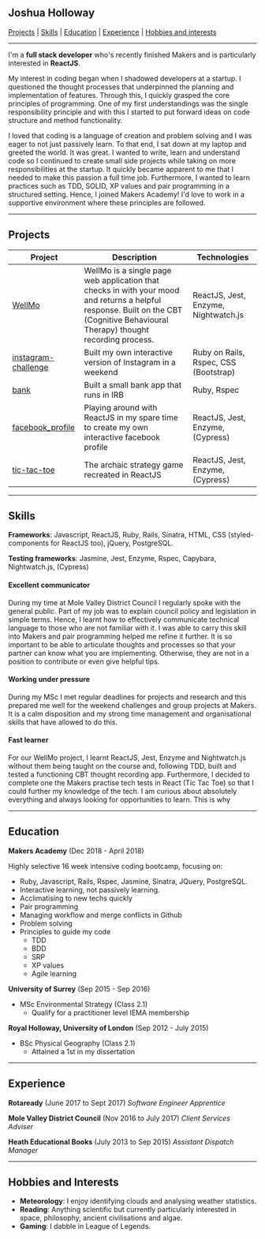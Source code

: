 ## Joshua Holloway

[Projects](#projects) | [Skills](#skills) | [Education](#education) | [Experience](#experience) | [Hobbies and interests](#interests)

***

I'm a **full stack developer** who's recently finished Makers and is particularly interested in **ReactJS**.

My interest in coding began when I shadowed developers at a startup. I questioned
the thought processes that underpinned the planning and implementation of features. Through this,
I quickly grasped the core principles of programming. One of my first understandings was the single
responsibility principle and with this I started to put forward ideas on code structure and method functionality.

I loved that coding is a language of creation and problem solving and I was eager to not just passively learn. 
To that end, I sat down at my laptop and greeted the world. It was great. I wanted to write, learn and understand
code so I continued to create small side projects while taking on more responsibilities at the startup. It quickly became
apparent to me that I needed to make this passion a full time job. Furthermore, I wanted to learn practices
such as TDD, SOLID, XP values and pair programming in a structured setting. Hence, I joined Makers Academy! I'd love
to work in a supportive environment where these principles are followed.

***

## <a name="projects">Projects</a>

| Project                                                                         | Description                                                                                                                                                                       | Technologies                         |
| --------------------------------------------------------------------------------|---------------------------------------------------------------------------------------------------------------------------------------------------------------------------------- | -------------------------------------|
| [WellMo](https://github.com/JoshuaJFHolloway/WellMo)                            | WellMo is a single page web application that checks in with your mood and returns a helpful response. Built on the CBT (Cognitive Behavioural Therapy) thought recording process. | ReactJS, Jest, Enzyme, Nightwatch.js |
| [instagram-challenge](https://github.com/JoshuaJFHolloway/instagram-challenge)  | Built my own interactive version of Instagram in a weekend                                                                                                                        | Ruby on Rails, Rspec, CSS (Bootstrap)|                      
| [bank](https://github.com/JoshuaJFHolloway/bank)                                | Built a small bank app that runs in IRB                                                                                                                                           | Ruby, Rspec                          |
| [facebook_profile](https://github.com/JoshuaJFHolloway/facebook_profile)        | Playing around with ReactJS in my spare time to create my own interactive facebook profile                                                                                        | ReactJS, Jest, Enzyme, (Cypress)     |
| [tic-tac-toe](https://github.com/JoshuaJFHolloway/tic-tac-toe)                  | The archaic strategy game recreated in ReactJS                                                                                                                                    | ReactJS, Jest, Enzyme, (Cypress)     |

***

## <a name="skills">Skills</a>

**Frameworks**: Javascript, ReactJS, Ruby, Rails, Sinatra, HTML, CSS (styled-components for ReactJS too), jQuery, PostgreSQL.

**Testing frameworks**: Jasmine, Jest, Enzyme, Rspec, Capybara, Nightwatch.js, (Cypress)



#### Excellent communicator

During my time at Mole Valley District Council I regularly spoke with the general public. Part of my
job was to explain council policy and legislation in simple terms. Hence, I learnt how to effectively
communicate technical language to those who are not familiar with it. I was able to carry this skill into 
Makers and pair programming helped me refine it further. It is so important to be able to articulate thoughts 
and processes so that your partner can know what you are implementing. Otherwise, they are not in a position
to contribute or even give helpful tips.


#### Working under pressure

During my MSc I met regular deadlines for projects and research and this prepared me well for the 
weekend challenges and group projects at Makers. It is a calm disposition and my strong time management
and organisational skills that have allowed to do this.


#### Fast learner

For our WellMo project, I learnt ReactJS, Jest, Enzyme and Nightwatch.js without them being taught on the course
and, following TDD, built and tested a functioning CBT thought recording app. Furthermore, I decided to complete
one the Makers practise tech tests in React (Tic Tac Toe) so that I could further my knowledge of the tech.
I am curious about absolutely everything and always looking for opportunities to learn. This is why 

***

## <a name="education">Education</a>

**Makers Academy** (Dec 2018 - April 2018)

Highly selective 16 week intensive coding bootcamp, focusing on:

- Ruby, Javascript, Rails, Rspec, Jasmine, Sinatra, JQuery, PostgreSQL.
- Interactive learning, not passively learning.
- Acclimatising to new techs quickly
- Pair programming
- Managing workflow and merge conflicts in Github
- Problem solving
- Principles to guide my code
    - TDD
    - BDD
    - SRP
    - XP values
    - Agile learning
    

**University of Surrey** (Sep 2015 - Sep 2016)

- MSc Environmental Strategy (Class 2.1)
    - Qualify for a practitioner level IEMA membership


**Royal Holloway, University of London** (Sep 2012 - July 2015)

- BSc Physical Geography (Class 2.1)
    - Attained a 1st in my dissertation

***

## <a name="experience">Experience</a>

**Rotaready** (June 2017 to Sept 2017) *Software Engineer Apprentice*

**Mole Valley District Council** (Nov 2016 to July 2017) *Client Services Adviser* 
 
**Heath Educational Books** (July 2013 to Sep 2015) *Assistant Dispatch Manager*  

***

## <a name="interests">Hobbies and Interests<a/>

- **Meteorology**: I enjoy identifying clouds and analysing weather statistics.
- **Reading**: Anything scientific but currently particularly interested in space, philosophy, ancient civilisations and algae.
- **Gaming**: I dabble in League of Legends.
